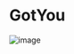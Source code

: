 # GotYou

![image](https://github.com/user-attachments/assets/7b00663c-f29c-4472-80ff-4336df79c808)
